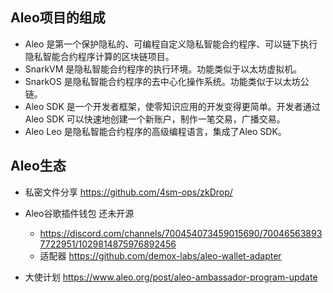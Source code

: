## Aleo项目的组成
- Aleo 是第一个保护隐私的、可编程自定义隐私智能合约程序、可以链下执行隐私智能合约程序计算的区块链项目。
- SnarkVM 是隐私智能合约程序的执行环境。功能类似于以太坊虚拟机。
- SnarkOS 是隐私智能合约程序的去中心化操作系统。功能类似于以太坊公链。
- Aleo SDK 是一个开发者框架，使零知识应用的开发变得更简单。开发者通过 Aleo SDK 可以快速地创建一个新账户，制作一笔交易，广播交易。
- Aleo Leo 是隐私智能合约程序的高级编程语言，集成了Aleo SDK。

## Aleo生态
- 私密文件分享 https://github.com/4sm-ops/zkDrop/

- Aleo谷歌插件钱包 还未开源
    - https://discord.com/channels/700454073459015690/700465638937722951/1029814875976892456
    - 适配器 https://github.com/demox-labs/aleo-wallet-adapter

- 大使计划 https://www.aleo.org/post/aleo-ambassador-program-update